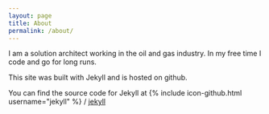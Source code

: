 ```yaml
---
layout: page
title: About
permalink: /about/
---
```


I am a solution architect working in the oil and gas industry. In my free time I code and go for long runs.

This site was built with Jekyll and is hosted on github.

You can find the source code for Jekyll at
{% include icon-github.html username="jekyll" %} /
[jekyll](https://github.com/jekyll/jekyll)
